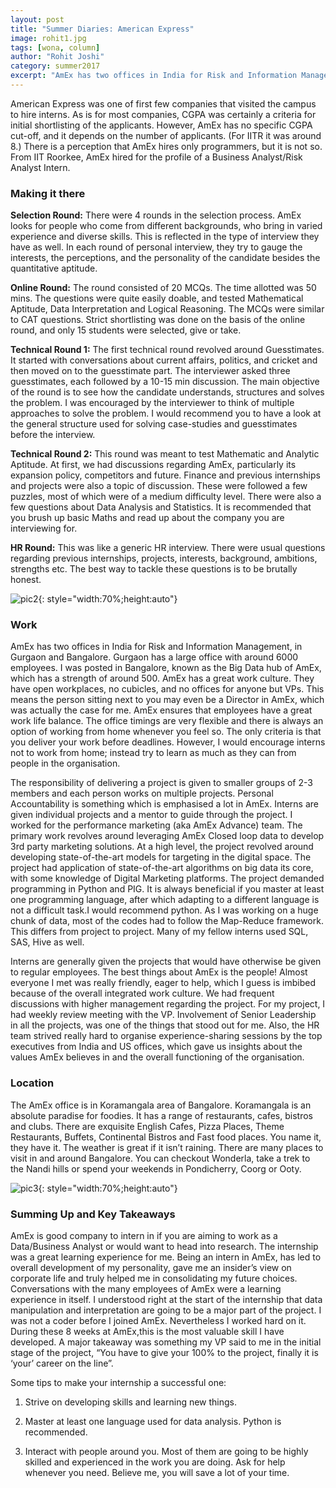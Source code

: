 ```yaml
---
layout: post
title: "Summer Diaries: American Express"
image: rohit1.jpg
tags: [wona, column]
author: "Rohit Joshi"
category: summer2017 
excerpt: "AmEx has two offices in India for Risk and Information Management, in Gurgaon and Bangalore. Gurgaon has a large office with around 6000 employees. I was posted in Bangalore, known as the Big Data hub of AmEx, which has a strength of around 500. AmEx has a great work culture."
---
```


American Express was one of first few companies that visited the campus to hire interns. As is for most companies, CGPA was certainly a criteria for initial shortlisting of the applicants. However, AmEx has no specific CGPA cut-off, and it depends on the number of applicants. (For IITR it was around 8.) There is a perception that AmEx hires only programmers, but it is not so. From IIT Roorkee, AmEx hired for the profile of a Business Analyst/Risk Analyst Intern.

### Making it there

**Selection Round:** 
There were 4 rounds in the selection process. AmEx looks for people who come from different backgrounds, who bring in varied experience and diverse skills. This is reflected in the type of interview they have as well. In each round of personal interview, they try to gauge the interests, the perceptions, and the personality of the candidate besides the quantitative aptitude. 

**Online Round:**
The round consisted of 20 MCQs. The time allotted was 50 mins. The questions were quite easily doable, and tested Mathematical Aptitude, Data Interpretation and Logical Reasoning. The MCQs were similar to CAT questions. Strict shortlisting was done on the basis of the online round, and only 15 students were selected, give or take.

**Technical Round 1:**
The first technical round revolved around Guesstimates. It started with conversations about current affairs, politics, and cricket and then moved on to the guesstimate part. The interviewer asked three guesstimates, each followed by a 10-15 min discussion. The main objective of the round is to see how the candidate understands, structures and solves the problem. I was encouraged by the interviewer to think of multiple approaches to solve the problem. I would recommend you to have a look at the general structure used for solving case-studies and guesstimates before the interview.

**Technical Round 2:**
This round was meant to test Mathematic and Analytic Aptitude. At first, we had discussions regarding AmEx, particularly its expansion policy, competitors and future. Finance and previous internships and projects were also a topic of discussion. These were followed a few puzzles, most of which were of a medium difficulty level. There were also a few questions about Data Analysis and Statistics. It is recommended that you brush up basic Maths and read up about the company you are interviewing for. 

**HR Round:**
This was like a generic HR interview. There were usual questions regarding previous internships, projects, interests, background, ambitions, strengths etc. The best way to tackle these questions is to be brutally honest.

![pic2](http://ketangupta.in/wona-images/posts/rohit2.jpg){: style="width:70%;height:auto"}

### Work

AmEx has two offices in India for Risk and Information Management, in Gurgaon and Bangalore. Gurgaon has a large office with around 6000 employees. I was posted in Bangalore, known as the Big Data hub of AmEx, which has a strength of around 500. AmEx has a great work culture. They have open workplaces, no cubicles, and no offices for anyone but VPs. This means the person sitting next to you may even be a Director in AmEx, which was actually the case for me. AmEx ensures that employees have a great work life balance. The office timings are very flexible and there is always an option of working from home whenever you feel so. The only criteria is that you deliver your work before deadlines. However, I would encourage interns not to work from home; instead try to learn as much as they can from people in the organisation.

The responsibility of delivering a project is given to smaller groups of 2-3 members and each person works on multiple projects. Personal Accountability is something which is emphasised a lot in AmEx. Interns are given individual projects and a mentor to guide through the project. I worked for the performance marketing (aka AmEx Advance) team. The primary work revolves around leveraging AmEx Closed loop data to develop 3rd party marketing solutions. At a high level, the project revolved around developing state-of-the-art models for targeting in the digital space. The project had application of state-of-the-art algorithms on big data its core, with some knowledge of Digital Marketing platforms. The project demanded programming in Python and PIG. It is always beneficial if you master at least one programming language, after which adapting to a different language is not a difficult task.I would recommend python. As I was working on a huge chunk of data, most of the codes had to follow the Map-Reduce framework. This differs from project to project. Many of my fellow interns used SQL, SAS, Hive as well.   

Interns are generally given the projects that would have otherwise be given to regular employees. The best things about AmEx is the people! Almost everyone I met was really friendly, eager to help, which I guess is imbibed because of the overall integrated work culture. We had frequent discussions with higher management regarding the project. For my project, I had weekly review meeting with the VP. Involvement of Senior Leadership in all the projects, was one of the things that stood out for me. Also, the HR team strived really hard to organise experience-sharing sessions by the top executives from India and US offices, which gave us insights about the values AmEx believes in and the overall functioning of the organisation.
 
### Location

The AmEx office is in Koramangala area of Bangalore. Koramangala is an absolute paradise for foodies. It has a range of restaurants, cafes, bistros and clubs. There are exquisite English Cafes, Pizza Places, Theme Restaurants, Buffets, Continental Bistros and Fast food places. You name it, they have it. The weather is great if it isn’t raining. There are many places to visit in and around Bangalore. You can checkout Wonderla, take a trek to the Nandi hills or spend your weekends in Pondicherry, Coorg or Ooty.

![pic3](http://ketangupta.in/wona-images/posts/rohit3.jpg){: style="width:70%;height:auto"}

### Summing Up and Key Takeaways

AmEx is good company to intern in if you are aiming to work as a Data/Business Analyst or would want to head into research. The internship was a great learning experience for me. Being an intern in AmEx, has led to overall development of my personality, gave me an insider’s view on corporate life and truly helped me in consolidating my future choices. Conversations with the many employees of AmEx were a learning experience in itself. I understood right at the start of the internship that data manipulation and interpretation are going to be a major part of the project. I was not a coder before I joined AmEx. Nevertheless I worked hard on it. During these 8 weeks at AmEx,this is the most valuable skill I have developed. A major takeaway was something my VP said to me in the initial stage of the project, “You have to give your 100% to the project, finally it is ‘your’ career on the line”. 

Some tips to make your internship a successful one:

1. Strive on developing skills and learning new things.

2. Master at least one language used for data analysis. Python is recommended.

3. Interact with people around you. Most of them are going to be highly skilled and experienced in the work you are doing. Ask for help whenever you need. Believe me, you will save a lot of your time.
